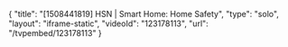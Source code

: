 {
    "title": "[1508441819] HSN | Smart Home: Home Safety",
    "type": "solo",
    "layout": "iframe-static",
    "videoId": "123178113",
    "url": "\/tvpembed\/123178113"
}